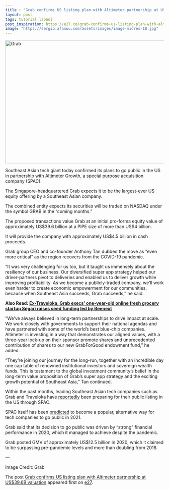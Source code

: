 ```yaml
---
title : "Grab confirms US listing plan with Altimeter partnership at US$39.6B valuation"
layout: post
tags: tutorial labnol
post_inspiration: https://e27.co/grab-confirms-us-listing-plan-with-altimeter-partnership-values-at-us39-6b-20210413/
image: "https://sergio.afanou.com/assets/images/image-midres-18.jpg"
---
```


<img loading="lazy" class="aligncenter size-full wp-image-392423" src="https://e27.co/wp-content/uploads/2021/02/grabcar..2706986.jpg" alt="Grab" width="690" height="390" />
<p>Southeast Asian tech giant today confirmed its plans to go public in the US in partnership with Altimeter Growth, a special purpose acquisition company (SPAC).</p>
<p>The Singapore-headquartered Grab expects it to be the largest-ever US equity offering by a Southeast Asian company.</p>
<p>The combined entity expects its securities will be traded on NASDAQ under the symbol GRAB in the &#8220;coming months.&#8221;</p>
<p>The proposed transactions value Grab at an initial pro-forma equity value of approximately US$39.6 billion at a PIPE size of more than US$4 billion.</p>
<p>It will provide the company with approximately US$4.5 billion in cash proceeds.</p>
<p>Grab group CEO and co-founder Anthony Tan dubbed the move as &#8220;even more critical&#8221; as the region recovers from the COVID-19 pandemic.</p>
<p>“It was very challenging for us too, but it taught us immensely about the resiliency of our business. Our diversified super app strategy helped our driver-partners pivot to deliveries and enabled us to deliver growth while improving profitability. As we become a publicly-traded company, we’ll work even harder to create economic empowerment for our communities, because when Southeast Asia succeeds, Grab succeeds,&#8221; he said.</p>
<p><strong>Also Read: <a rel="follow" href="https://e27.co/ex-traveloka-grab-execs-one-year-old-online-fresh-grocery-startup-segari-raises-seed-funding-led-by-beenext-20210321/">Ex-Traveloka, Grab execs&#8217; one-year-old online fresh grocery startup Segari raises seed funding led by Beenext</a></strong></p>
<p>“We&#8217;ve always believed in long-term partnerships to drive impact at scale. We work closely with governments to support their national agendas and have partnered with some of the world&#8217;s best blue-chip companies. Altimeter is investing in a way that demonstrates our aligned values, with a three-year lock-up on their sponsor promote shares and unprecedented contribution of shares to our new GrabForGood endowment fund,&#8221; he added.</p>
<p>&#8220;They&#8217;re joining our journey for the long-run, together with an incredible day one cap table of renowned institutional investors and sovereign wealth funds. This is testament to the global investment community’s belief in the long-term value proposition of Grab’s super app strategy and the exciting growth potential of Southeast Asia,&#8221; Tan continued.</p>
<p>Within the past months, leading Southeast Asian tech companies such as Grab and Traveloka have <a rel="follow" href="https://www.bloomberg.com/news/articles/2021-04-11/grab-s-34-billion-spac-deal-puts-southeast-asia-tech-on-the-map">reportedly</a> been preparing for their public listing in the US through SPAC.</p>
<p>SPAC itself has been <a rel="follow" href="https://e27.co/catcha-joins-spac-bandwagon-files-for-a-us250m-ipo-in-us-20210127/">predicted</a> to become a popular, alternative way for tech companies to go public in 2021.</p>
<p>Grab said that its decision to go public was driven by &#8220;strong&#8221; financial performance in 2020, which it managed to achieve despite the pandemic.</p>
<p>Grab posted GMV of approximately US$12.5 billion in 2020, which it claimed to be surpassing pre-pandemic levels and more than doubling from 2018.</p>
<p>&#8212;</p>
<p>Image Credit: Grab</p>
<p>The post <a rel="nofollow" href="https://e27.co/grab-confirms-us-listing-plan-with-altimeter-partnership-values-at-us39-6b-20210413/">Grab confirms US listing plan with Altimeter partnership at US$39.6B valuation</a> appeared first on <a rel="nofollow" href="https://e27.co">e27</a>.</p>
